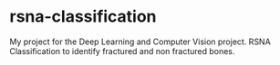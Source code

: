 # rsna-classification
My project for the Deep Learning and Computer Vision project. RSNA Classification to identify fractured and non fractured bones.
